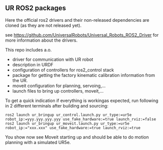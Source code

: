 ## UR ROS2 packages
Here the official ros2 drivers and their non-released dependencies are cloned (as they are not released yet).

see https://github.com/UniversalRobots/Universal_Robots_ROS2_Driver for more information about the drivers.

This repo includes a.o.
- driver for communication with UR robot
- description in URDF
- configuration of controllers for ros2_control stack
- package for getting the factory kinematic calibration information from the UR.
- moveit configuration for planning, servoing,...
- launch files to bring up controllers, moveit,...

To get a quick indication if everything is workingas expected, run following in 2 different terminals after building and sourcing:
```
ros2 launch ur_bringup ur_control.launch.py ur_type:=ur5e robot_ip:=yyy.yyy.yyy.yyy use_fake_hardware:=true launch_rviz:=false
ros2 launch ur_bringup ur_moveit.launch.py ur_type:=ur5e robot_ip:="xxx.xxx" use_fake_hardware:=true launch_rviz:=true
```
You show now see Moveit starting up and should be able to do motion planning with a simulated UR5e.
